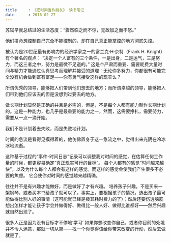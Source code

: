 ```yaml
---
title     : 《把时间当作朋友》 读书笔记
date      : 2016-02-27
---
```


苏轼早就总结过的生活态度：“骤然临之而不惊，无故加之而不怒。”


他们拼命想控制自己完全不能控制的，却在自己真正能掌控的地方彻底失控。


被认为是20世纪最有影响力的经济学家之一的富兰克·H·奈特（Frank H. Knight）有个著名的观点：
“决定一个人富有的三个条件，一是出身，二是运气，三是努力，而这三者之中，努力是最微不足道的。”
这是个严肃而重要、需要耗费大量时间与精力才能通过认真思考而理解并接受的道理：无论你多努力，你都很有可能完全没有机会做到富有富足——你有勇气接受这样的现实么？


所谓优秀的领导，能够把人们带到他们想去的地方；而所谓卓越的领导，能够把人们带到他们应该去的但是没想到过要去的地方。


做长期计划显然是正确的并且是必需的，但是，不是每个人都有能力制作长期计划的。这是一种能力，也几乎是最重要的能力之一，然而，这需要挣扎，需要努力，需要从一点一滴开始。


我们不是计划着去失败，而是失败地计划。


时间的急流是看得见摸得着的，他仿佛置身于这一急流之中，觉得出来光阴在冷冰冰地流逝。


这种基于过程的“事件-时间日志”记录可以调整我对时间的感觉，在估算任何工作量的时候，都更容易确定“真正现实可行的目标”。
每个人都有的感觉“时间越来越快”，以及为什么每个人都会有这样的感觉。而这样的感觉会使我们产生很多不必要的焦虑。
它会使你对时间的感觉越来越精确。


往往并不是有兴趣才能做好，而是做好了才有兴趣。
培养孩子兴趣，不是买来一架钢琴，或者买本书给孩子就可以了。事实上，要根据孩子的情况，选出孩子最可能做得比别人好的事情（这可能就已经是极其耗时费力的了）；然后还要伤透脑筋想出怎样才能让孩子学会并做得好、做得比一般人好、做得比谁都好——然后兴趣就自然出现了。


很多人正是因为没有目标才不停地‘学习’
如果你想改变你自己，或者你目前的处境并不令人满意，那就一切从简——找一个你觉得该给你带来改变的行动，然后去做就是了。
